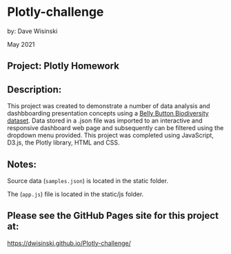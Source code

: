# Plotly-challenge

by: Dave Wisinski

May 2021

## Project: Plotly Homework

## Description:
This project was created to demonstrate a number of data analysis and dashbboarding presentation concepts using a [Belly Button Biodiversity dataset](http://robdunnlab.com/projects/belly-button-biodiversity/). Data stored in a .json file was imported to an interactive and responsive dashboard web page and subsequently can be filtered using the dropdown menu provided. This project was completed using JavaScript, D3.js, the Plotly library, HTML and CSS.

## Notes:
Source data (`samples.json`) is located in the static folder.

The (`app.js`) file is located in the static/js folder.

## **Please see the GitHub Pages site for this project at:**

https://dwisinski.github.io/Plotly-challenge/